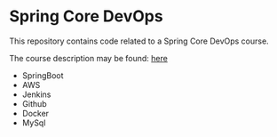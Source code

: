 # Spring Core DevOps
This repository contains code related to a Spring Core DevOps course.

The course description may be found: [here](https://www.udemy.com/spring-core-devops-on-aws)

* SpringBoot
* AWS
* Jenkins
* Github
* Docker
* MySql

